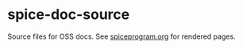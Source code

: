 spice-doc-source
================

Source files for OSS docs. See [spiceprogram.org](http://www.spiceprogram.org/) for rendered pages.
